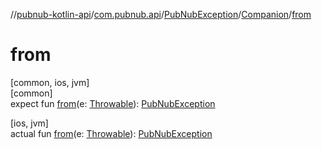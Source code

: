 //[pubnub-kotlin-api](../../../../index.md)/[com.pubnub.api](../../index.md)/[PubNubException](../index.md)/[Companion](index.md)/[from](from.md)

# from

[common, ios, jvm]\
[common]\
expect fun [from](from.md)(e: [Throwable](https://kotlinlang.org/api/latest/jvm/stdlib/kotlin/-throwable/index.html)): [PubNubException](../index.md)

[ios, jvm]\
actual fun [from](from.md)(e: [Throwable](https://kotlinlang.org/api/latest/jvm/stdlib/kotlin/-throwable/index.html)): [PubNubException](../index.md)
